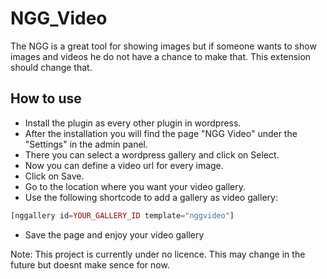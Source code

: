 # NGG_Video
The NGG is a great tool for showing images but if someone wants to show images and videos he do not have a chance to make that. This extension should change that.

## How to use
- Install the plugin as every other plugin in wordpress. 
- After the installation you will find the page "NGG Video" under the "Settings" in the admin panel.
- There you can select a wordpress gallery and click on Select.
- Now you can define a video url for every image.
- Click on Save.
- Go to the location where you want your video gallery.
- Use the following shortcode to add a gallery as video gallery:
```php
[nggallery id=YOUR_GALLERY_ID template="nggvideo"] 
```
- Save the page and enjoy your video gallery

Note: This project is currently under no licence. This may change in the future but doesnt make sence for now.
